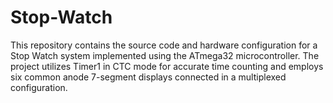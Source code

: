 # Stop-Watch
This repository contains the source code and hardware configuration for a Stop Watch system implemented using the ATmega32 microcontroller. The project utilizes Timer1 in CTC mode for accurate time counting and employs six common anode 7-segment displays connected in a multiplexed configuration.
